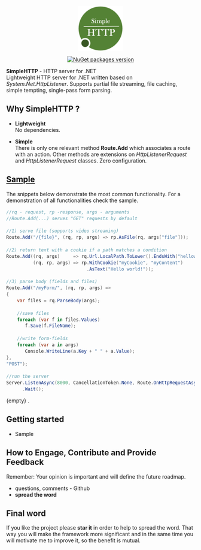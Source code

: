 <p align="center">
    <a href="https://www.nuget.org/profiles/dajuric"> <img src="Deploy/Logo/Logo-big.png" alt="SimpleHTTP logo" width="120" align="center"> </a>
</p>

<p align="center">
    <a href="https://www.nuget.org/packages/SimpleHTTP/"> <img src="https://img.shields.io/badge/SimpleHTTP-v1.x-green.svg?style=flat-square" alt="NuGet packages version"/>  </a>
</p>

**SimpleHTTP** - HTTP server for .NET    
Lightweight HTTP server for .NET written based on *System.Net.HttpListener*. Supports partial file streaming, file caching, simple tempting, single-pass form parsing.

<!--
 > **Tutorial:** <a href="https://www.codeproject.com/Articles/0000/Introducing-SimpleHTTP-library" target="_blank">CodeProject article</a>
-->


## Why SimpleHTTP ?

+ **Lightweight**   
No dependencies.

+ **Simple**   
There is only one relevant method **Route.Add** which associates a route with an action. 
Other methods are extensions on *HttpListenerRequest* and *HttpListenerRequest* classes.
Zero configuration.

 
## <a href="Samples/"> Sample</a>

The snippets below demonstrate the most common functionality. For a demonstration of all functionalities check the sample.

 ``` csharp
//rq - request, rp -response, args - arguments
//Route.Add(...) serves "GET" requests by default

//1) serve file (supports video streaming)
Route.Add("/{file}", (rq, rp, args) => rp.AsFile(rq, args["file"]));

//2) return text with a cookie if a path matches a condition
Route.Add((rq, args)     => rq.Url.LocalPath.ToLower().EndsWith("helloworld"), 
           (rq, rp, args) => rp.WithCookie("myCookie", "myContent")
                               .AsText("Hello world!"));

//3) parse body (fields and files)
Route.Add("/myForm/", (rq, rp, args) => 
{
     var files = rq.ParseBody(args);

     //save files
     foreach (var f in files.Values)
        f.Save(f.FileName);

     //write form-fields
     foreach (var a in args)
        Console.WriteLine(a.Key + " " + a.Value);
}, 
"POST");

//run the server
Server.ListenAsync(8000, CancellationToken.None, Route.OnHttpRequestAsync)
       .Wait();
 ``` 
{empty} . 



## Getting started
+ Sample
<!--
+ <a href="https://www.codeproject.com/Articles/0000/Introducing-SimpleHTTP-library" target="_blank">CodeProject article</a>
-->

## How to Engage, Contribute and Provide Feedback  
Remember: Your opinion is important and will define the future roadmap.
+ questions, comments - Github
+ **spread the word** 

## Final word
If you like the project please **star it** in order to help to spread the word. That way you will make the framework more significant and in the same time you will motivate me to improve it, so the benefit is mutual.
